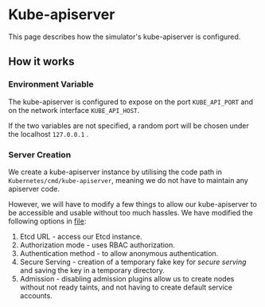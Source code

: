 # Kube-apiserver

This page describes how the simulator's kube-apiserver is configured.

## How it works

### Environment Variable
The kube-apiserver is configured to expose on the port `KUBE_API_PORT` and on the network interface `KUBE_API_HOST`.

If the two variables are not specified, a random port will be chosen under the localhost `127.0.0.1` .

### Server Creation

We create a kube-apiserver instance by utilising the code path in `Kubernetes/cmd/kube-apiserver`, meaning we do not have to maintain any apiserver code.

However, we will have to modify a few things to allow our kube-apiserver to be accessible and usable without too much hassles. We have modified the following options in [file](../k8sapiserver/k8sapiserver.go):

1. Etcd URL - access our Etcd instance.
2. Authorization mode - uses RBAC authorization.
3. Authentication method - to allow anonymous authentication. 
4. Secure Serving - creation of a temporary fake key for *secure serving* and saving the key in a temporary directory.
5. Admission - disabling admission plugins allow us to create nodes without not ready taints, and not having to create default service accounts.